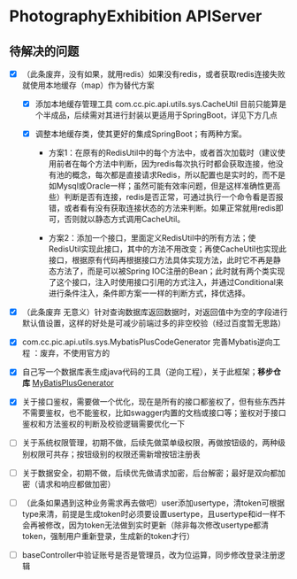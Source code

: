 # PhotographyExhibition APIServer

## 待解决的问题

- [x] （此条废弃，没有如果，就用redis）如果没有redis，或者获取redis连接失败就使用本地缓存（map）作为替代方案
  
    - [x] 添加本地缓存管理工具 com.cc.pic.api.utils.sys.CacheUtil 目前只能算是个半成品，后续需对其进行封装以更适用于SpringBoot，详见下方几点
    
    - [x] 调整本地缓存类，使其更好的集成SpringBoot；有两种方案。
      
        - 方案1：在原有的RedisUtil中的每个方法中，或者首次加载时（建议使用前者在每个方法中判断，因为redis每次执行时都会获取连接，他没有池的概念，每次都是直接请求Redis，所以配置也是实时的，而不是如Mysql或Oracle一样；虽然可能有效率问题，但是这样准确性更高些）判断是否有连接，redis是否正常，可通过执行一个命令看是否报错，或者看有没有获取连接状态的方法来判断。如果正常就用redis即可，否则就以静态方式调用CacheUtil。
        
        - 方案2：添加一个接口，里面定义RedisUtil中的所有方法；使RedisUtil实现此接口，其中的方法不用改变；再使CacheUtil也实现此接口，根据原有代码再根据接口方法具体实现方法，此时它不再是静态方法了，而是可以被Spring IOC注册的Bean；此时就有两个类实现了这个接口，注入时使用接口引用的方式注入，并通过Conditional来进行条件注入，条件即方案一一样的判断方式，择优选择。
- [x] （此条废弃 无意义）针对查询数据库返回数据时，对返回值中为空的字段进行默认值设置，这样的好处是可减少前端过多的非空校验（经过百度暂无思路）
- [x] com.cc.pic.api.utils.sys.MybatisPlusCodeGenerator 完善Mybatis逆向工程 ：废弃，不使用官方的
- [x] 自己写一个数据库表生成java代码的工具（逆向工程），关于此框架；**移步仓库** [MyBatisPlusGenerator](https://github.com/CandyMuj/MyBatisPlusGenerator)
- [x] 关于接口鉴权，需要做一个优化，现在是所有的接口都鉴权了，但有些东西并不需要鉴权，也不能鉴权，比如swagger内置的文档或接口等；鉴权对于接口鉴权和方法鉴权的判断及校验逻辑需要优化一下
- [ ] 关于系统权限管理，初期不做，后续先做菜单级权限，再做按钮级的，两种级别权限可共存；按钮级别的权限还需新增按钮注册表
- [ ] 关于数据安全，初期不做，后续优先做请求加密，后台解密；最好是双向都加密（请求和响应都做加密）
- [ ] （此条如果遇到这种业务需求再去做吧）user添加usertype，清token可根据type来清，前提是生成token时必须要设置usertype，且usertype和id一样不会再被修改，因为token无法做到实时更新（除非每次修改usertype都清token，强制用户重新登录，生成新的token才行）
- [ ] baseController中验证账号是否是管理员，改为位运算，同步修改登录注册逻辑

